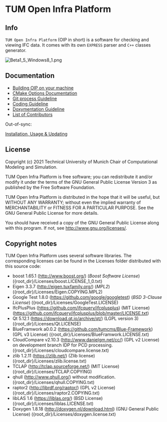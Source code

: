 # TUM Open Infra Platform

## Info

`TUM Open Infra Platform` (OIP in short) is a software for checking and viewing IFC data. 
It comes with its own `EXPRESS` parser and `C++` classes generator.


![Beta1_5_Windows8_1.png](Documentation/Beta1_5_Windows8_1.png)

## Documentation

- [Building OIP on your machine](Documentation/markdown/SetupHelp.md)
- [CMake Options Documentation](Documentation/markdown/CMakeOptions.md)
- [Git process Guideline](Documentation/markdown/GitProcess.md)
- [Coding Guideline](Documentation/markdown/CodingGuideline.md)
- [Doxymentation Guideline](Documentation/markdown/DoxygenHelp.md)
- [List of Contributors](Documentation/markdown/Contributors.md)

Out-of-sync:

[Installation, Usage & Updating](Documentation/markdown/User.md)

## License

Copyright (c) 2021 Technical University of Munich
Chair of Computational Modeling and Simulation.

TUM Open Infra Platform is free software; you can redistribute it and/or modify
it under the terms of the GNU General Public License Version 3
as published by the Free Software Foundation.

TUM Open Infra Platform is distributed in the hope that it will be useful,
but WITHOUT ANY WARRANTY; without even the implied warranty of
MERCHANTABILITY or FITNESS FOR A PARTICULAR PURPOSE. See the
GNU General Public License for more details.

You should have received a copy of the GNU General Public License
along with this program. If not, see <http://www.gnu.org/licenses/>.

## Copyright notes
TUM Open Infra Platform uses several software libraries. The corresponding licenses can be found in the Licenses folder distributed with this source code:

* boost 1.65.1 (http://www.boost.org/) (*Boost Software License*) ({root_dir}/Licenses/boost.LICENSE_1_0.txt)
* Eigen 3.3.7 (http://eigen.tuxfamily.org/) (*MPL2*) ({root_dir}/Licenses/Eigen.COPYING.MPL2)
* Google Test 1.8.0 (https://github.com/google/googletest) (*BSD 3-Clause License*) ({root_dir}/Licenses/GoogleTest.LICENSE)
* IfcPlusPlus (https://github.com/ifcquery/ifcplusplus) (MIT License) (https://github.com/ifcquery/ifcplusplus/blob/master/LICENSE.txt)
* Qt 5.12.1 (https://download.qt.io/archive/qt/) (LGPL version 3) ({root_dir}/Licenses/Qt.LICENSE)
* BlueFramwork a0.0.2 (https://github.com/tumcms/Blue-Framework) (GPL v3 License) ({root_dir}/Licenses/BlueFramwork.LICENSE.txt)
* CloudCompare v2.10.3 (http://www.danielgm.net/cc/) (GPL v2 License) on development branch IDP for PCD processing. ({root_dir}/Licenses/cloudcompare.license.txt)
* zlib 1.2.11 (https://zlib.net/) (Zlib license) ({root_dir}/Licenses/zlib.license.txt)
* TCLAP (http://tclap.sourceforge.net/) (MIT License) ({root_dir}/Licenses/TCLAP.COPYING)
* qhull (http://www.qhull.org/) without modification. ({root_dir}/Licenses/qhull.COPYING.txt)
* raptor2 (http://librdf.org/raptor/) (GPL v2 License) ({root_dir}/Licenses/raptor2.COPYING.txt)
* libLAS 1.6 (https://liblas.org/) (BSD License) ({root_dir}/Licenses/liblas.LICENSE.txt)
* Doxygen 1.8.18 (http://doxygen.nl/download.html) (GNU General Public License) ({root_dir}/Licenses/doxygen.license.txt)
